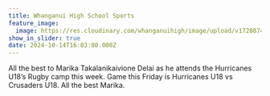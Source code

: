 ```yaml
---
title: Whanganui High School Sports
feature_image:
  image: https://res.cloudinary.com/whanganuihigh/image/upload/v1728874941/News/Marika.jpg
show_in_slider: true
date: 2024-10-14T16:03:00.000Z
---
```

All the best to Marika Takalanikaivione Delai as he attends the Hurricanes U18’s Rugby camp this week. Game this Friday is Hurricanes U18 vs Crusaders U18. All the best Marika.
